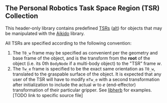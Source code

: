 ## The Personal Robotics Task Space Region (TSR) Collection

This header-only library contains predefined [TSRs](https://dl.acm.org/citation.cfm?id=2046797) ([alt](https://www.ri.cmu.edu/publication_view.html?pub_id=6867)) for objects that may be manipulated with the [Aikido](https://github.com/personalrobotics/aikido) library.

All TSRs are specified according to the following convention:

1. The `T0_w` frame may be specified as convenient per the geometry and base frame of the object, and is the transform from the **root** of the object (i.e. its 0th `BodyNode` if a multi-body object) to the "TSR" frame *w*.
1. The `Tw_e` frame is specified to be the exact same orientation as `T0_w`, translated to the graspable surface of the object. It is expected that any user of the TSR will have to modify `mTw_e` with a second transformation after initialization to include the actual *w* to *e* (end-effector) transformation of their particular gripper. See [libherb](https://github.com/personalrobotics/libherb) for examples. [TODO link to specific source file]
